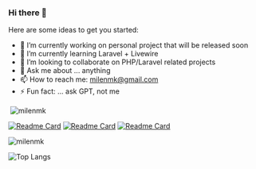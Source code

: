 ### Hi there 👋

Here are some ideas to get you started:

- 🔭 I’m currently working on personal project that will be released soon
- 🌱 I’m currently learning Laravel + Livewire
- 👯 I’m looking to collaborate on PHP/Laravel related projects
- 💬 Ask me about ... anything
- 📫 How to reach me: milenmk@gmail.com
- ⚡ Fun fact: ... ask GPT, not me

<p>&nbsp;<img align="center" src="https://github-readme-stats.vercel.app/api?username=milenmk&show_icons=true&locale=en" alt="milenmk" /></p>

[![Readme Card](https://github-readme-stats.vercel.app/api/pin/?username=milenmk&repo=laravel-livewire-crud)](https://github.com/milenmk/laravel-livewire-crud)
[![Readme Card](https://github-readme-stats.vercel.app/api/pin/?username=milenmk&repo=Laravel-Simple-Password-Manager)](https://github.com/milenmk/Laravel-Simple-Password-Manager)
[![Readme Card](https://github-readme-stats.vercel.app/api/pin/?username=milenmk&repo=Hierarchy-Product-Category-Drop-Down-WordPress-plugin)](https://github.com/milenmk/Hierarchy-Product-Category-Drop-Down-WordPress-plugin)

<p><img align="center" src="https://github-readme-streak-stats.herokuapp.com/?user=milenmk&" alt="milenmk" /></p>

![Top Langs](https://github-readme-stats.vercel.app/api/top-langs/?username=anuraghazra&layout=compact)

